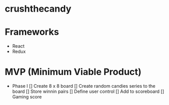 # crushthecandy

# Frameworks
-   React
-   Redux 

# MVP (Minimum Viable Product)
-   Phase I
    []  Create 8 x 8 board
    []  Create random candies series to the board
    []  Store winnin pairs
    []  Define user control
    []  Add to scoreboard
    []  Gaming score